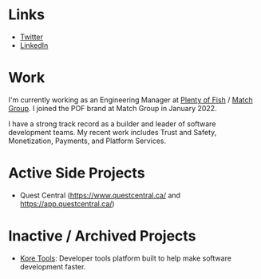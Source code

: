 # Links
- [Twitter](https://twitter.com/mattwoodtech)
- [LinkedIn](www.linkedin.com/in/matt-wood-40380550)

# Work
I'm currently working as an Engineering Manager at [Plenty of Fish](https://pof.com) / [Match Group](https://mtch.com/). I joined the POF brand at Match Group in January 2022.

I have a strong track record as a builder and leader of software development teams. My recent work includes Trust and Safety, Monetization, Payments, and Platform Services.

# Active Side Projects
- Quest Central (https://www.questcentral.ca/ and https://app.questcentral.ca/)

# Inactive / Archived Projects
- [Kore Tools](https://www.kore-tools.com/): Developer tools platform built to help make software development faster.
